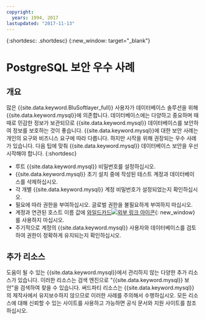 ```yaml
---
copyright:
  years: 1994, 2017
lastupdated: "2017-11-13"
---
```


{:shortdesc: .shortdesc}
{:new_window: target="_blank"}

# PostgreSQL 보안 우수 사례

## 개요

많은 {{site.data.keyword.BluSoftlayer_full}} 사용자가 데이터베이스 솔루션을 위해 {{site.data.keyword.mysql}}에 의존합니다. 데이터베이스에는 다양하고 중요하며 때때로 민감한 정보가 보관되므로 {{site.data.keyword.mysql}} 데이터베이스를 보안하여 정보를 보호하는 것이 좋습니다. {{site.data.keyword.mysql}}에 대한 보안 사례는 개인의 요구와 비즈니스 요구에 따라 다릅니다. 하지만 시작을 위해 권장되는 우수 사례가 있습니다. 다음 팁에 맞춰 {{site.data.keyword.mysql}} 데이터베이스 보안을 우선 시작해야 합니다.
{:shortdesc}

* 루트 {{site.data.keyword.mysql}} 비밀번호를 설정하십시오.
* {{site.data.keyword.mysql}} 초기 설치 중에 작성된 테스트 계정과 데이터베이스를 삭제하십시오.
* 각 개별 {{site.data.keyword.mysql}} 계정 비밀번호가 설정되었는지 확인하십시오.
* 필요에 따라 권한을 부여하십시오. 글로벌 권한을 불필요하게 부여하지 마십시오.
* 계정과 연관된 호스트 이름 값에 [와일드카드![외부 링크 아이콘](../../icons/launch-glyph.svg "외부 링크 아이콘")](http://en.wikipedia.org/wiki/Wildcard_character){: new_window}를 사용하지 마십시오.
* 주기적으로 계정의 {{site.data.keyword.mysql}} 사용자와 데이터베이스를 검토하여 권한이 정확하게 유지되는지 확인하십시오.

## 추가 리소스

도움이 될 수 있는 {{site.data.keyword.mysql}}에서 관리하지 않는 다양한 추가 리소스가 있습니다. 이러한 리소스는 검색 엔진으로 "{{site.data.keyword.mysql}} 보안"을 검색하여 찾을 수 있습니다. 써드파티 리소스는 {{site.data.keyword.mysql}}의 제작사에서 유지보수하지 않으므로 이러한 사례를 주의해서 수행하십시오. 모든 리소스에 대해 신뢰할 수 있는 사이트를 사용하고 가능하면 공식 문서와 지원 사이트를 참조하십시오.
